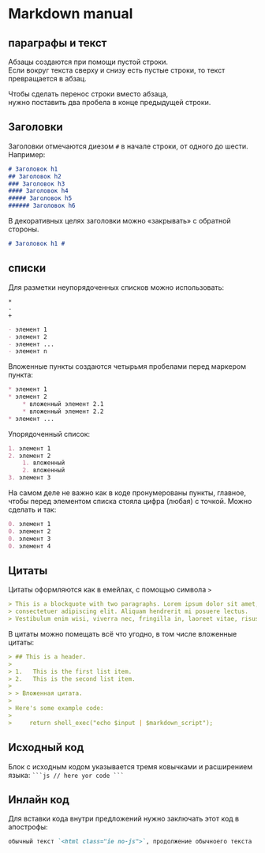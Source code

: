 # Markdown manual

## параграфы и текст 

Абзацы создаются при помощи пустой строки.  
Если вокруг текста сверху и снизу есть пустые строки, то текст превращается в абзац.

Чтобы сделать перенос строки вместо абзаца,   
нужно поставить два пробела в конце предыдущей строки.

## Заголовки

Заголовки отмечаются диезом `#` в начале строки, от одного до шести. Например:

```md
# Заголовок h1
## Заголовок h2
### Заголовок h3
#### Заголовок h4
##### Заголовок h5
###### Заголовок h6
```
В декоративных целях заголовки можно «закрывать» с обратной стороны.
```md
# Заголовок h1 #
```

## списки

Для разметки неупорядоченных списков можно использовать:  

`*`  
`-`  
`+`  

```md
- элемент 1
- элемент 2
- элемент ...
- элемент n
```

Вложенные пункты создаются четырьмя пробелами перед маркером пункта:

```md
* элемент 1
* элемент 2
    * вложенный элемент 2.1
    * вложенный элемент 2.2
* элемент ...
```

Упорядоченный список:  

```md
1. элемент 1
2. элемент 2
    1. вложенный
    2. вложенный
3. элемент 3
```

На самом деле не важно как в коде пронумерованы пункты, главное, чтобы перед элементом списка стояла цифра (любая) с точкой. Можно сделать и так:  

```md
0. элемент 1
0. элемент 2
0. элемент 3
0. элемент 4
```

## Цитаты

Цитаты оформляются как в емейлах, с помощью символа `>`

```md
> This is a blockquote with two paragraphs. Lorem ipsum dolor sit amet,
> consectetuer adipiscing elit. Aliquam hendrerit mi posuere lectus.
> Vestibulum enim wisi, viverra nec, fringilla in, laoreet vitae, risus.
```

В цитаты можно помещать всё что угодно, в том числе вложенные цитаты:  

```md
> ## This is a header.
>
> 1.   This is the first list item.
> 2.   This is the second list item.
>
> > Вложенная цитата.
>
> Here's some example code:
>
>     return shell_exec("echo $input | $markdown_script");
```

## Исходный код

Блок с исходным кодом указывается тремя ковычками и расширением языка: ` ```js // here yor code ``` `

## Инлайн код

Для вставки кода внутри предложений нужно заключать этот код в апострофы: 
```md
обычный текст `<html class="ie no-js">`, продолжение обычноего текста
```
